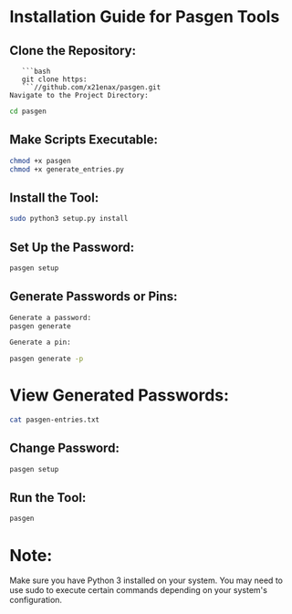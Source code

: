 # Installation Guide for Pasgen Tools

## Clone the Repository:
```**
   ```bash
   git clone https:
   ```//github.com/x21enax/pasgen.git
Navigate to the Project Directory:
```

```bash
cd pasgen
```
## Make Scripts Executable:
```bash
chmod +x pasgen
chmod +x generate_entries.py
```
## Install the Tool:
```bash
sudo python3 setup.py install
```
## Set Up the Password:
```bash
pasgen setup
```
## Generate Passwords or Pins:
```bash
Generate a password:
pasgen generate

Generate a pin:

pasgen generate -p
```
# View Generated Passwords:
```bash
cat pasgen-entries.txt
```
## Change Password:

```bash
pasgen setup
```
## Run the Tool:
```bash
pasgen
```
# Note:

Make sure you have Python 3 installed on your system.
You may need to use sudo to execute certain commands depending on your system's configuration.
